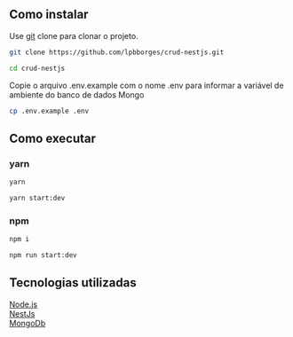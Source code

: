 ## Como instalar

Use [git](https://github.com/lpbborges/crud-nestjs.git) clone para clonar o projeto.

```bash
git clone https://github.com/lpbborges/crud-nestjs.git
```

```bash
cd crud-nestjs
```

<p>Copie o arquivo .env.example com o nome .env para informar a variável de ambiente do banco de dados Mongo</p>

```bash
cp .env.example .env
```

## Como executar

### yarn

```bash
yarn
```

```bash
yarn start:dev
```

### npm

```bash
npm i
```

```bash
npm run start:dev
```

## Tecnologias utilizadas

[Node.js](https://nodejs.org/en/)<br>
[NestJs](https://nestjs.com/)<br>
[MongoDb](https://www.mongodb.com/)<br>
